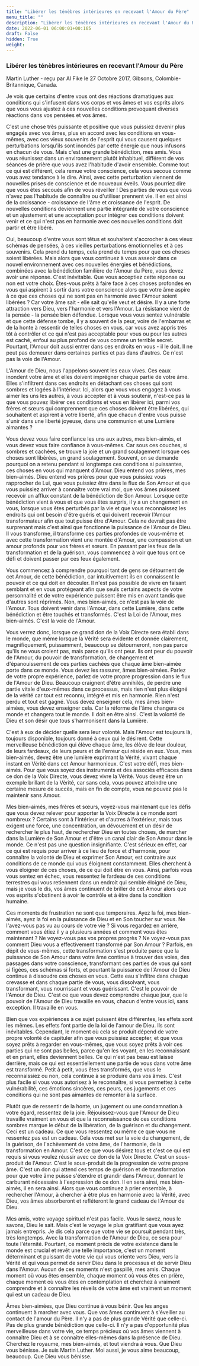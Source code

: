 ```yaml
---
title: "Libérer les ténèbres intérieures en recevant l'Amour du Père"
menu_title: ""
description: "Libérer les ténèbres intérieures en recevant l'Amour du Père"
date: 2022-06-01 06:00:01+00:165
draft: False
hidden: True
weight:
---
```

### Libérer les ténèbres intérieures en recevant l'Amour du Père

Martin Luther - reçu par Al Fike le 27 Octobre 2017, Gibsons, Colombie-Britannique, Canada.

Je vois que certains d'entre vous ont des réactions dramatiques aux conditions qui s'infusent dans vos corps et vos âmes et vos esprits alors que vous vous ajustez à ces nouvelles conditions provoquant diverses réactions dans vos pensées et vos âmes.

C'est une chose très puissante et positive que vous puissiez devenir plus engagés avec vos âmes, plus en accord avec les conditions en vous-mêmes, avec ces vieux souvenirs de l'esprit qui vous causent quelques perturbations lorsqu'ils sont inondés par cette énergie que nous infusons en chacun de vous. Mais c'est une grande bénédiction, mes amis. Vous vous réunissez dans un environnement plutôt inhabituel, différent de vos séances de prière que vous avez l'habitude d'avoir ensemble. Comme tout ce qui est différent, cela remue votre conscience, cela vous secoue comme vous avez tendance à le dire. Ainsi, avec cette perturbation viennent de nouvelles prises de conscience et de nouveaux éveils. Vous pourriez dire que vous êtes secoués afin de vous réveiller ! Des parties de vous que vous n'avez pas l'habitude de connaître ou d'utiliser prennent vie. Il en est ainsi de la croissance - croissance de l'âme et croissance de l'esprit. De nouvelles conditions deviennent une partie intégrante de votre conscience et un ajustement et une acceptation pour intégrer ces conditions doivent venir et ce qui n'est pas en harmonie avec ces nouvelles conditions doit partir et être libéré.

Oui, beaucoup d'entre vous sont têtus et souhaitent s'accrocher à ces vieux schémas de pensées, à ces vieilles perturbations émotionnelles et à ces souvenirs. Cela prend du temps, cela prend du temps pour que ces choses soient libérées. Mais alors que vous continuez à vous asseoir dans ce nouvel environnement avec ces nouvelles énergies et bénédictions, combinées avec la bénédiction familière de l'Amour du Père, vous devez avoir une réponse. C'est inévitable. Que vous acceptiez cette réponse ou non est votre choix. Êtes-vous prêts à faire face à ces choses profondes en vous qui aspirent à sortir dans votre conscience alors que votre âme aspire à ce que ces choses qui ne sont pas en harmonie avec l'Amour soient libérées ? Car votre âme sait - elle sait qu'elle veut et désire. Il y a une forte attraction vers Dieu, vers l'harmonie et vers l'Amour. La résistance vient de la pensée - la pensée bien défendue. Lorsque vous vous sentez vulnérable et que cette défense tombe, il y a souvent de la peur, voire de l'embarras et de la honte à ressentir de telles choses en vous, car vous avez appris très tôt à contrôler et ce qui n'est pas acceptable pour vous ou pour les autres est caché, enfoui au plus profond de vous comme un terrible secret. Pourtant, l'Amour doit aussi entrer dans ces endroits en vous - il le doit. Il ne peut pas demeurer dans certaines parties et pas dans d'autres. Ce n'est pas la voie de l'Amour.

L'Amour de Dieu, nous l'appelons souvent les eaux vives. Ces eaux inondent votre âme et elles doivent imprégner chaque partie de votre âme. Elles s'infiltrent dans ces endroits en détachant ces choses qui sont sombres et logées à l'intérieur. Ici, alors que vous vous engagez à vous aimer les uns les autres, à vous accepter et à vous soutenir, n'est-ce pas là que vous pouvez libérer ces conditions et vous en libérer ici, parmi vos frères et sœurs qui comprennent que ces choses doivent être libérées, qui souhaitent et aspirent à votre liberté, afin que chacun d'entre vous puisse s'unir dans une liberté joyeuse, dans une communion et une Lumière aimantes ?

Vous devez vous faire confiance les uns aux autres, mes bien-aimés, et vous devez vous faire confiance à vous-mêmes. Car sous ces couches, si sombres et cachées, se trouve la joie et un grand soulagement lorsque ces choses sont libérées, un grand soulagement. Souvent, on se demande pourquoi on a retenu pendant si longtemps ces conditions si puissantes, ces choses en vous qui manquent d'Amour. Dieu entend vos prières, mes bien-aimés. Dieu entend vos prières pour que vous puissiez vous rapprocher de Lui, que vous puissiez être dans le flux de Son Amour et que vous puissiez arriver à connaître votre vrai moi, que vos âmes puissent recevoir un afflux constant de la bénédiction de Son Amour. Lorsque cette bénédiction vient à vous et que vous êtes surpris, il y a un changement en vous, lorsque vous êtes perturbés par la vie et que vous reconnaissez les endroits qui ont besoin d'être guéris et qui doivent recevoir l'Amour transformateur afin que tout puisse être d'Amour. Cela ne devrait pas être surprenant mais c'est ainsi que fonctionne la puissance de l'Amour de Dieu. Il vous transforme, il transforme ces parties profondes de vous-même et avec cette transformation vient une montée d'Amour, une compassion et un amour profonds pour vos frères et sœurs. En passant par les feux de la transformation et de la guérison, vous commencez à voir que tous ont ce défi et doivent passer par ces feux également.

Vous commencez à comprendre pourquoi tant de gens se détournent de cet Amour, de cette bénédiction, car intuitivement ils en connaissent le pouvoir et ce qui doit en découler. Il n'est pas possible de vivre en faisant semblant et en vous protégeant afin que seuls certains aspects de votre personnalité et de votre expérience puissent être mis en avant tandis que d'autres sont réprimés. Non, mes bien-aimés, ce n'est pas la voie de l'Amour. Tous doivent venir dans l'Amour, dans cette Lumière, dans cette bénédiction et être touchés et transformés. C'est la Loi de l'Amour, mes bien-aimés. C'est la voie de l'Amour.

Vous verrez donc, lorsque ce grand don de la Voix Directe sera établi dans le monde, que même lorsque la Vérité sera évidente et donnée clairement, magnifiquement, puissamment, beaucoup se détourneront, non pas parce qu'ils ne vous croient pas, mais parce qu'ils ont peur. Ils ont peur du pouvoir de l'Amour, du pouvoir de transformation, de changement et d'épanouissement de ces parties cachées que chaque âme bien-aimée porte dans ce monde. Vous devez les rassurer, âmes bien-aimées. Parlez de votre propre expérience, parlez de votre propre progression dans le flux de l'Amour de Dieu. Beaucoup craignent d'être annihilés, de perdre une partie vitale d'eux-mêmes dans ce processus, mais rien n'est plus éloigné de la vérité car tout est reconnu, intégré et mis en harmonie. Rien n'est perdu et tout est gagné. Vous devez enseigner cela, mes âmes bien-aimées, vous devez enseigner cela. Car la réforme de l'âme changera ce monde et changera tout le monde. Il doit en être ainsi. C'est la volonté de Dieu et son désir que tous s'harmonisent dans la Lumière.

C'est à eux de décider quelle sera leur volonté. Mais l'Amour est toujours là, toujours disponible, toujours donné à ceux qui le désirent. Cette merveilleuse bénédiction qui élève chaque âme, les élève de leur douleur, de leurs fardeaux, de leurs peurs et de l'erreur qui réside en eux. Vous, mes bien-aimés, devez être une lumière exprimant la Vérité, vivant chaque instant en Vérité dans cet Amour harmonieux. C'est votre défi, mes bien-aimés. Pour que vous soyez des instruments et des associés efficaces dans ce don de la Voix Directe, vous devez vivre la Vérité. Vous devez être un exemple brillant de la Vérité, car sans cela, vous pouvez atteindre une certaine mesure de succès, mais en fin de compte, vous ne pouvez pas le maintenir sans Amour.

Mes bien-aimés, mes frères et sœurs, voyez-vous maintenant que les défis que vous devez relever pour apporter la Voix Directe à ce monde sont nombreux ? Certains sont à l'intérieur et d'autres à l'extérieur, mais tous exigent une force, une concentration, un dévouement et un désir de rechercher le plus haut, de rechercher Dieu en toutes choses, de marcher dans la Lumière de Son Amour et d'être un canal clair de Son Amour dans le monde. Ce n'est pas une question insignifiante. C'est sérieux en effet, car ce qui est requis pour arriver à ce lieu de force et d'harmonie, pour connaître la volonté de Dieu et exprimer Son Amour, est contraire aux conditions de ce monde qui vous éloignent constamment. Elles cherchent à vous éloigner de ces choses, de ce qui doit être en vous. Ainsi, parfois vous vous sentez en échec, vous ressentez le fardeau de ces conditions terrestres qui vous retiennent dans un endroit qui semble éloigné de Dieu, mais je vous le dis, vos âmes continuent de briller de cet Amour alors que vos esprits s'obstinent à avoir le contrôle et à être dans la condition humaine.

Ces moments de frustration ne sont que temporaires. Ayez la foi, mes bien-aimés, ayez la foi en la puissance de Dieu et en Son toucher sur vous. Ne l'avez-vous pas vu au cours de votre vie ? Si vous regardez en arrière, comment vous étiez il y a plusieurs années et comment vous êtes maintenant ? Ne voyez-vous pas vos propres progrès ? Ne voyez-vous pas comment Dieu vous a effectivement transformé par Son Amour ? Parfois, en dépit de vous-mêmes, cette transformation s'est produite parce que la puissance de Son Amour dans votre âme continue à trouver des voies, des passages dans votre conscience, transformant ces parties de vous qui sont si figées, ces schémas si forts, et pourtant la puissance de l'Amour de Dieu continue à dissoudre ces choses en vous. Cette eau s'infiltre dans chaque crevasse et dans chaque partie de vous, vous dissolvant, vous transformant, vous nourrissant et vous guérissant. C'est le pouvoir de l'Amour de Dieu. C'est ce que vous devez comprendre chaque jour, que le pouvoir de l'Amour de Dieu travaille en vous, chacun d'entre vous ici, sans exception. Il travaille en vous. 

Bien que vos expériences à ce sujet puissent être différentes, les effets sont les mêmes. Les effets font partie de la loi de l'amour de Dieu. Ils sont inévitables. Cependant, le moment où cela se produit dépend de votre propre volonté de capituler afin que vous puissiez accepter, et que vous soyez prêts à regarder en vous-mêmes, que vous soyez prêts à voir ces parties qui ne sont pas belles, parce qu'en les voyant, en les reconnaissant et en priant, elles deviennent belles. Ce qui n'est pas beau est laissé derrière, mais ce qui est essentiellement une partie de vous dans votre âme est transformé. Petit à petit, vous êtes transformés, que vous le reconnaissiez ou non, cela continue à se produire dans vos âmes. C'est plus facile si vous vous autorisez à le reconnaître, si vous permettez à cette vulnérabilité, ces émotions sincères, ces peurs, ces jugements et ces conditions qui ne sont pas aimantes de remonter à la surface. 

Plutôt que de ressentir de la honte, un jugement ou une condamnation à votre égard, ressentez de la joie. Réjouissez-vous que l'Amour de Dieu travaille vraiment en vous et que la reconnaissance de ces conditions sombres marque le début de la libération, de la guérison et du changement. Ceci est un cadeau. Ce que vous ressentez ou même ce que vous ne ressentez pas est un cadeau. Cela vous met sur la voie du changement, de la guérison, de l'achèvement de votre âme, de l'harmonie, de la transformation en Amour. C'est ce que vous désirez tous et c'est ce qui est requis si vous voulez réussir avec ce don de la Voix Directe. C'est un sous-produit de l'Amour. C'est le sous-produit de la progression de votre propre âme. C'est un don qui attend ces temps de guérison et de transformation pour que votre âme puisse s'étendre et grandir dans l'Amour, donnant le carburant nécessaire à l'expression de ce don. Il en sera ainsi, mes bien-aimés, il en sera ainsi. Alors que vous continuez à prier ensemble, à rechercher l'Amour, à chercher à être plus en harmonie avec la Vérité, avec Dieu, vos âmes absorberont et refléteront le grand cadeau de l'Amour de Dieu.

Mes amis, votre voyage spirituel n'est pas facile. Vous le savez, nous le savons, Dieu le sait. Mais c'est le voyage le plus gratifiant que vous ayez jamais entrepris. Je dis cela parce que votre vie se poursuit pendant très, très longtemps. Avec la transformation de l'Amour de Dieu, ce sera pour toute l'éternité. Pourtant, ce moment précis de votre existence dans le monde est crucial et revêt une telle importance, c'est un moment déterminant et puissant de votre vie qui vous oriente vers Dieu, vers la Vérité et qui vous permet de servir Dieu dans le processus et de servir Dieu dans l'Amour. Aucun de ces moments n'est gaspillé, mes amis. Chaque moment où vous êtes ensemble, chaque moment où vous êtes en prière, chaque moment où vous êtes en contemplation et cherchez à vraiment comprendre et à connaître les réveils de votre âme est vraiment un moment qui est un cadeau de Dieu.

Âmes bien-aimées, que Dieu continue à vous bénir. Que les anges continuent à marcher avec vous. Que vos âmes continuent à s'éveiller au contact de l'amour du Père. Il n'y a pas de plus grande Vérité que celle-ci. Pas de plus grande bénédiction que celle-ci. Il n'y a pas d'opportunité plus merveilleuse dans votre vie, ce temps précieux où vos âmes viennent à connaître Dieu et à se connaître elles-mêmes dans la présence de Dieu. Cherchez le royaume, mes bien-aimés, et tout viendra à vous. Que Dieu vous bénisse. Je suis Martin Luther. Moi aussi, je vous aime beaucoup, beaucoup. Que Dieu vous bénisse.
